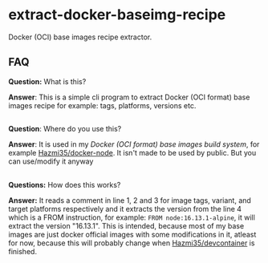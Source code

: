 # extract-docker-baseimg-recipe
Docker (OCI) base images recipe extractor.

## FAQ
**Question:** What is this?

**Answer**: This is a simple cli program to extract Docker (OCI format) base images recipe for example: tags, platforms, versions etc.
##

**Question**: Where do you use this?

**Answer**: It is used in my *Docker (OCI format) base images build system*, for example [Hazmi35/docker-node](https://github.com/Hazmi35/docker-node).
It isn't made to be used by public. But you can use/modify it anyway
##

**Questions:** How does this works?

**Answer:** It reads a comment in line 1, 2 and 3 for image tags, variant, and target platforms respectively and it extracts the version from the line 4 which is a FROM instruction, for example: `FROM node:16.13.1-alpine`, it will extract the version "16.13.1". This is intended, because most of my base images are just docker official images with some modifications in it, atleast for now, because this will probably change when [Hazmi35/devcontainer](https://github.com/Hazmi35/devcontainer) is finished.